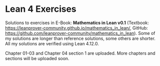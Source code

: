 # Lean 4 Exercises

Solutions to exercises in E-Book: **Mathematics in Lean v0.1** (Textbook: https://leanprover-community.github.io/mathematics_in_lean/, GitHub: https://github.com/leanprover-community/mathematics_in_lean). Some of my solutions are longer than reference solutions, some others are shorter. All my solutions are verified using Lean 4.12.0.

Chapter 01-03 and Chapter 04 section 1 are uploaded. More chapters and sections will be uploaded soon.
